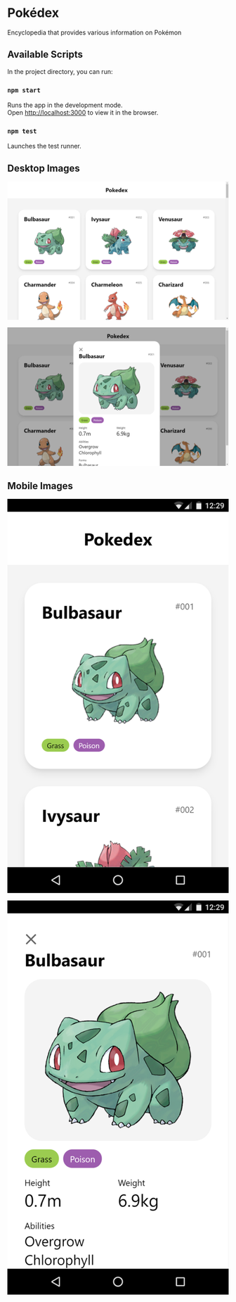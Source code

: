 # Pokédex

Encyclopedia that provides various information on Pokémon

## Available Scripts

In the project directory, you can run:

### `npm start`

Runs the app in the development mode.<br />
Open [http://localhost:3000](http://localhost:3000) to view it in the browser.

### `npm test`

Launches the test runner.

## Desktop Images

![Home](images/home-desktop.png)

![Dialog](images/dialog-desktop.png)

## Mobile Images

![Home](images/home-mobile.png)

![Dialog](images/dialog-mobile.png)

